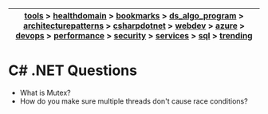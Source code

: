 | [tools](../tools/tools.md) > [healthdomain](../healthdomain/healthdomain.md) > [bookmarks](../bookmarks/bookmarks.md) > [ds_algo_program](../ds_algo_program/ds_algo_program.md) > [architecturepatterns](../architecturepatterns/architecturepatterns.md) > [csharpdotnet](../csharpdotnet/csharpdotnet.md) > [webdev](../webdev/webdev.md) > [azure](../azure/azure.md) > [devops](../devops/devops.md) > [performance](../performance/performance.md) > [security](../security/security.md) > [services](../services/services.md) > [sql](../sql/sql.md) > [trending](../trending/trending.md) |
| --- |


# C# .NET Questions
- What is Mutex?
- How do you make sure multiple threads don't cause race conditions?